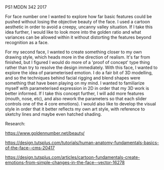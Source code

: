 PS1 MDDN 342 2017

For face number one I wanted to explore how far basic features could be pushed without losing the objective beauty of the face. I used a cartoon aesthetic in order to avoid a creepy, uncanny valley situation. If I take this idea further, I would like to look more into the golden ratio and what variances can be allowed within it without distorting the features beyond recognition as a face. 

For my second face, I wanted to create something closer to my own drawing style, which heads more in the direction of realism. It's far from finished, but I figured I would do more of a 'proof of concept' type thing rather than try to resolve the design immediately. With this face, I wanted to explore the idea of parameterised emotion. I do a fair bit of 3D modelling, and so the techniques behind facial rigging and blend shapes were something that have been playing on my mind. I wanted to familiarize myself with parameterised expression in 2D in order that my 3D work is better informed. If I take this concept further, I will add more features (mouth, nose, etc), and also rework the parameters so that each slider controls one of the 4 core emotions). I would also like to develop the visual style in order that it better reflects my own art style, with reference to sketchy lines and maybe even hatched shading. 


Research: 

https://www.goldennumber.net/beauty/

https://design.tutsplus.com/tutorials/human-anatomy-fundamentals-basics-of-the-face--cms-20417

https://design.tutsplus.com/articles/cartoon-fundamentals-create-emotions-from-simple-changes-in-the-face--vector-16278